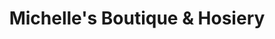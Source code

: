 ---
title: "Michelle's Boutique & Hosiery"
url: /brooklyn/michelles-boutique-und-hosiery/
shop: Kleidung
---